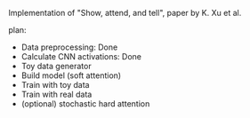 Implementation of "Show, attend, and tell", paper by K. Xu et al.

plan:
- Data preprocessing: Done
- Calculate CNN activations: Done
- Toy data generator
- Build model (soft attention)
- Train with toy data
- Train with real data
- (optional) stochastic hard attention
